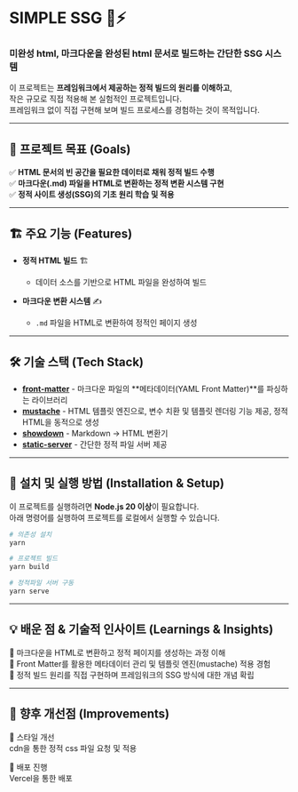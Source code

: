# SIMPLE SSG 🚀⚡
### 미완성 html, 마크다운을 완성된 html 문서로 빌드하는 간단한 SSG 시스템

이 프로젝트는 **프레임워크에서 제공하는 정적 빌드의 원리를 이해하고**,  
작은 규모로 직접 적용해 본 실험적인 프로젝트입니다.  
프레임워크 없이 직접 구현해 보며 빌드 프로세스를 경험하는 것이 목적입니다.  

---

## 🎯 **프로젝트 목표 (Goals)**  

✅ **HTML 문서의 빈 공간을 필요한 데이터로 채워 정적 빌드 수행**  
✅ **마크다운(.md) 파일을 HTML로 변환하는 정적 변환 시스템 구현**  
✅ **정적 사이트 생성(SSG)의 기초 원리 학습 및 적용**  

---

## 🏗 **주요 기능 (Features)**  

- **정적 HTML 빌드** 🏗  
  - 데이터 소스를 기반으로 HTML 파일을 완성하여 빌드  

- **마크다운 변환 시스템** ✍  
  - `.md` 파일을 HTML로 변환하여 정적인 페이지 생성  

---

## 🛠 **기술 스택 (Tech Stack)**  

- **[front-matter](https://hexo.io/docs/front-matter)** - 마크다운 파일의 **메타데이터(YAML Front Matter)**를 파싱하는 라이브러리  
- **[mustache](https://mustache.github.io/)** - HTML 템플릿 엔진으로, 변수 치환 및 템플릿 렌더링 기능 제공, 정적 HTML을 동적으로 생성  
- **[showdown](https://showdownjs.com/)** - Markdown → HTML 변환기  
- **[static-server](https://www.npmjs.com/package/static-server)** - 간단한 정적 파일 서버 제공  

---

## 🚀 **설치 및 실행 방법 (Installation & Setup)**  

이 프로젝트를 실행하려면 **Node.js 20 이상**이 필요합니다.  
아래 명령어를 실행하여 프로젝트를 로컬에서 실행할 수 있습니다.  

```sh
# 의존성 설치
yarn

# 프로젝트 빌드
yarn build

# 정적파일 서버 구동
yarn serve
```

---

## 💡 배운 점 & 기술적 인사이트 (Learnings & Insights)

🔹 마크다운을 HTML로 변환하고 정적 페이지를 생성하는 과정 이해  
🔹 Front Matter를 활용한 메타데이터 관리 및 템플릿 엔진(mustache) 적용 경험  
🔹 정적 빌드 원리를 직접 구현하며 프레임워크의 SSG 방식에 대한 개념 확립   

---

## 🔧 향후 개선점 (Improvements)

🚧 스타일 개선  
cdn을 통한 정적 css 파일 요청 및 적용  

🚧 배포 진행  
Vercel을 통한 배포  